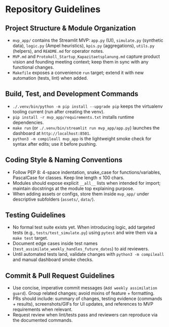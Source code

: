 # Repository Guidelines

## Project Structure & Module Organization
- `mvp_app/` contains the Streamlit MVP: `app.py` (UI), `simulate.py` (synthetic data), `logic.py` (Ampel heuristics), `kpis.py` (aggregations), `utils.py` (helpers), and `README.md` for operator notes.
- `MVP.md` and `Protokoll_Startup_Kapazitaetsplanung.md` capture product vision and founding meeting context; keep them in sync with any functional changes.
- `Makefile` exposes a convenience `run` target; extend it with new automation (tests, lint) when added.

## Build, Test, and Development Commands
- `./.venv/bin/python -m pip install --upgrade pip` keeps the virtualenv tooling current (run after creating the venv).
- `pip install -r mvp_app/requirements.txt` installs runtime dependencies.
- `make run` (or `./.venv/bin/streamlit run mvp_app/app.py`) launches the dashboard at `http://localhost:8501`.
- `python3 -m compileall mvp_app` is the lightweight smoke check for syntax after edits; use it before pushing.

## Coding Style & Naming Conventions
- Follow PEP 8: 4-space indentation, snake_case for functions/variables, PascalCase for classes. Keep line length ≤ 100 chars.
- Modules should expose explicit `__all__` lists when intended for import; maintain docstrings at the module top explaining purpose.
- When adding assets or configs, store them inside `mvp_app/` under descriptive subfolders (`assets/`, `data/`).

## Testing Guidelines
- No formal test suite exists yet. When introducing logic, add targeted tests (e.g., `tests/test_simulate.py`) using `pytest` and wire them via a `make test` target.
- Document edge cases inside test names (`test_assimilate_weekly_handles_future_dates`) to aid reviewers.
- Until automated tests land, validate changes with `python3 -m compileall` and manual dashboard smoke checks.

## Commit & Pull Request Guidelines
- Use concise, imperative commit messages (`Add weekly assimilation guard`). Group related changes; avoid mixins of feature + formatting.
- PRs should include: summary of changes, testing evidence (commands + results), screenshots/GIFs for UI updates, and references to MVP requirements when relevant.
- Request review when lint/tests pass and reviewers can reproduce via the documented commands.

